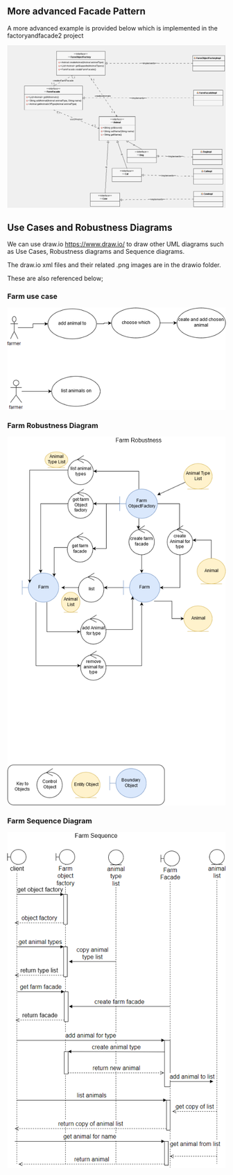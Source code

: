 
## More advanced Facade Pattern

A more advanced example is provided below which is implemented in the factoryandfacade2 project

![alt text](../UMLfactoryandfacade/images/facadediagram2.png "Figure facadediagram2.png" )

## Use Cases and Robustness Diagrams

We can use draw.io https://www.draw.io/ to draw other UML diagrams such as Use Cases, Robustness diagrams and Sequence diagrams. 

The draw.io xml files and their related .png images are in the drawio folder. 

These are also referenced below;

### Farm use case

![alt text](../UMLfactoryandfacade/drawio/farmUseCase_draw_io.png "Figure farmUseCase_draw_io.png")

### Farm Robustness Diagram

![alt text](../UMLfactoryandfacade/drawio/farm-robustness-drawio.png "Figure farm-robustness-drawio.png")

### Farm Sequence Diagram

![alt text](../UMLfactoryandfacade/drawio/farm-sequence-drawio.png "Figure farm-sequence-drawio.png")




